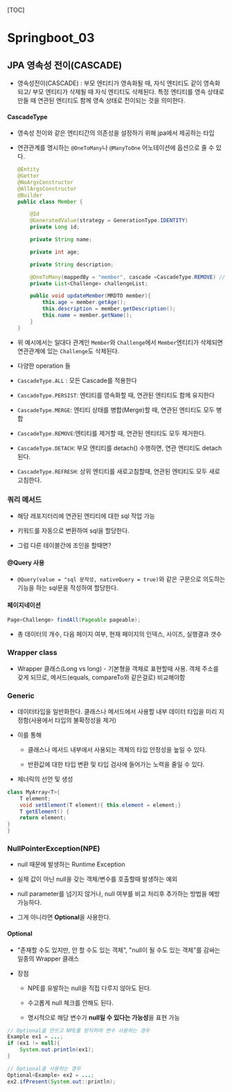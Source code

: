 [TOC]

# Springboot_03

## JPA 영속성 전이(CASCADE)

- 영속성전이(CASCADE) : 부모 엔티티가 영속화될 때, 자식 엔티티도 같이 영속화되고/ 부모 엔티티가 삭제될 때 자식 엔티티도 삭제된다. 특정 엔티티를 영속 상태로 만들 때 연관된 엔티티도 함께 영속 상태로 전이되는 것을 의미한다.

#### CascadeType

- 영속성 전이와 같은 엔티티간의 의존성을 설정하기 위해 jpa에서 제공하는 타입

- 연관관계를 명시하는 `@OneToMany`나 `@ManyToOne` 어노테이션에 옵션으로 줄 수 있다.
  
  ```java
  @Entity
  @Getter
  @NoArgsConstructor
  @AllArgsConstructor
  @Builder
  public class Member {
  
      @Id
      @GeneratedValue(strategy = GenerationType.IDENTITY)
      private Long id;
  
      private String name;
  
      private int age;
  
      private String description;
  
      @OneToMany(mappedBy = "member", cascade =CascadeType.REMOVE) // CascadeType 부
      private List<Challenge> challengeList;
  
      public void updateMember(MRDTO member){
          this.age = member.getAge();
          this.description = member.getDescription();
          this.name = member.getName();
      }
  }
  ```

- 위 예시에서는 일대다 관계인 `Member`와 `Challenge`에서 `Member`엔티티가 삭제되면 연관관계에 있는 `Challenge`도 삭제된다.

- 다양한 operation 들

- `CascadeType.ALL` : 모든 Cascade를 적용한다

- `CascadeType.PERSIST`: 엔티티를 영속화할 때, 연관된 엔티티도 함께 유지한다

- `CascadeType.MERGE`: 엔티티 상태를 병합(Merge)할 때, 연관된 엔티티도 모두 병합

- `CascadeType.REMOVE`:엔티티를 제거할 때, 연관된 엔티티도 모두 제거한다.

- `CascadeType.DETACH`: 부모 엔티티를 detach() 수행하면, 연관 엔티티도 detach된다.

- `CascadeType.REFRESH`: 상위 엔티티를 새로고침할때, 연관된 엔티티도 모두 새로고침한다.

### 쿼리 메서드

- 해당 레포지터리에 연관된 엔티티에 대한 sql 작업 가능

- 키워드를 자동으로 변환하여 sql을 할당한다.

- 그럼 다른 테이블간에 조인을 할때면?

#### @Query 사용

- `@Query(value = "sql 문작성, nativeQuery = true)`와 같은 구문으로 의도하는 기능을 하는 sql문을 작성하여 할당한다.

#### 페이지네이션

```java
Page<Challenge> findAll(Pageable pageable);
```

- 총 데이터의 개수, 다음 페이지 여부, 현재 페이지의 인덱스, 사이즈, 실행결과 갯수

### Wrapper class

- Wrapper 클래스(Long vs long) - 기본형을 객체로 표현할때 사용. 객체 주소를 갖게 되므로, 메서드(equals, compareTo와 같은걸로) 비교해야함

### Generic

- 데이터타입을 일반화한다. 클래스나 메서드에서 사용할 내부 데이터 타입을 미리 지정함(사용에서 타입의 불확정성을 제거)

- 이를 통해
  
  - 클래스나 메서드 내부에서 사용되는 객체의 타입 안정성을 높일 수 있다.
  
  - 반환값에 대한 타입 변환 및 타입 검사에 들어가는 노력을 줄일 수 있다.

- 제너릭의 선언 및 생성

```java
class MyArray<T>{
    T element;
    void setElement(T element){ this.element = element;}
    T getElement() {
    return element;
}
}
```

### NullPointerException(NPE)

- null 때문에 발생하는 Runtime Exception

- 실제 값이 아닌 null을 갖는 객체/변수를 호출할때 발생하는 예외

- null parameter를 넘기지 않거나, null 여부를 비교 처리후 추가하는 방법을 예방 가능하다.

- 그게 아니라면 **Optional**을 사용한다.

#### Optional

- "존재할 수도 있지만, 안 할 수도 있는 객체", "null이 될 수도 있는 객체"를 감싸는 일종의 Wrapper 클래스

- 장점
  
  - NPE를 유발하는 null을 직접 다루지 않아도 된다.
  
  - 수고롭게 null 체크를 안해도 된다.
  
  - 명시적으로 해당 변수가 **null일 수 있다는 가능성**을 표현 가능

```java
// Optional을 안쓰고 NPE를 방지하며 변수 사용하는 경우
Example ex1 = ...;
if (ex1 != null){
    System.out.println(ex1);
}

// Optional을 사용하는 경우
Optional<Example> ex2 = ...;
ex2.ifPresent(System.out::println);
```
